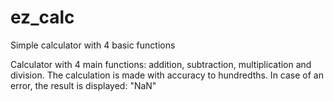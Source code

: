 # ez_calc
Simple calculator with 4 basic functions<p>
Calculator with 4 main functions: addition, subtraction, multiplication and division. The calculation is made with accuracy to hundredths.
In case of an error, the result is displayed: "NaN"
